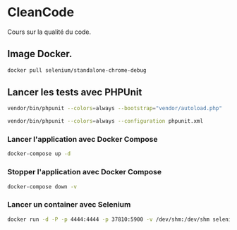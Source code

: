 # CleanCode

Cours sur la qualité du code.

## Image Docker.

```sh
docker pull selenium/standalone-chrome-debug
```

## Lancer les tests avec PHPUnit

```sh
vendor/bin/phpunit --colors=always --bootstrap="vendor/autoload.php"
```

```sh
vendor/bin/phpunit --colors=always --configuration phpunit.xml
```

### Lancer l'application avec Docker Compose

```sh
docker-compose up -d
```

### Stopper l'application avec Docker Compose

```sh
docker-compose down -v
```

### Lancer un container avec Selenium
```sh
docker run -d -P -p 4444:4444 -p 37810:5900 -v /dev/shm:/dev/shm selenium/standalone-chrome-debug
```

